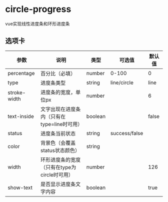 # circle-progress
vue实现线性进度条和环形进度条

## 选项卡

| 参数         | 说明                                         | 类型    | 可选值        | 默认值 |
| ------------ | -------------------------------------------- | ------- | ------------- | ------ |
| percentage   | 百分比（必填）                               | number  | 0-100         | 0      |
| type         | 进度条类型                                   | string  | line/circle   | line   |
| stroke-width | 进度条的宽度，单位px                         | number  |               | 6      |
| text-inside  | 文字出现在进度条内（只有在type=line时可用）  | boolean |               | false  |
| status       | 进度条当前状态                               | string  | success/false |        |
| color        | 背景色（会覆盖status状态颜色）               | string  |               |        |
| width        | 环形进度条的宽度（只有在type为circle时可用） | number  |               | 126    |
| show-text    | 是否显示进度条文字内容                       | boolean |               | true   |

